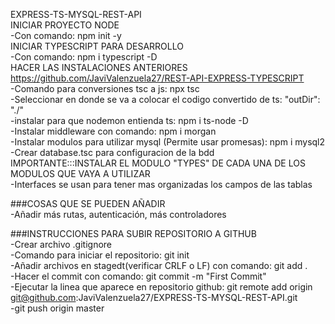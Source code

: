 EXPRESS-TS-MYSQL-REST-API  
INICIAR PROYECTO NODE  
-Con comando: npm init -y  
INICIAR TYPESCRIPT PARA DESARROLLO  
-Con comando: npm i typescript -D  
HACER LAS INSTALACIONES ANTERIORES https://github.com/JaviValenzuela27/REST-API-EXPRESS-TYPESCRIPT  
-Comando para conversiones tsc a js: npx tsc  
-Seleccionar en donde se va a colocar el codigo convertido de ts: "outDir": "./"  
-instalar para que nodemon entienda ts: npm i ts-node -D  
-Instalar middleware con comando: npm i morgan  
-Instalar modulos para utilizar mysql (Permite usar promesas): npm i mysql2  
-Crear database.tsc para configuracion de la bdd  
IMPORTANTE:::INSTALAR EL MODULO "TYPES" DE CADA UNA DE LOS MODULOS QUE VAYA A UTILIZAR  
-Interfaces se usan para tener mas organizadas los campos de las tablas  

###COSAS QUE SE PUEDEN AÑADIR  
-Añadir más rutas, autenticación, más controladores  

###INSTRUCCIONES PARA SUBIR REPOSITORIO A GITHUB  
-Crear archivo .gitignore  
-Comando para iniciar el repositorio: git init  
-Añadir archivos en stagedt(verificar CRLF o LF) con comando: git add .  
-Hacer el commit con comando: git commit -m "First Commit"  
-Ejecutar la linea que aparece en repositorio github: git remote add origin git@github.com:JaviValenzuela27/EXPRESS-TS-MYSQL-REST-API.git  
-git push origin master  
